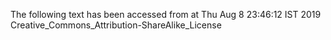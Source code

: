 The following text has been accessed from at Thu Aug 8 23:46:12 IST 2019
Creative_Commons_Attribution-ShareAlike_License
